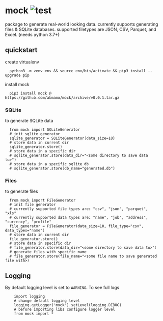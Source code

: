# mock ![test](https://github.com/abmamo/mock/workflows/test/badge.svg?branch=main)

package to generate real-world looking data. currently supports generating files & SQLite databases. supported filetypes are JSON, CSV, Parquet, and Excel. (needs python 3.7+)

## quickstart
create virtualenv
```
  python3 -m venv env && source env/bin/activate && pip3 install --upgrade pip
```
install mock
```
  pip3 install mock @ https://github.com/abmamo/mock/archive/v0.0.1.tar.gz
```
### SQLite
to generate SQLite data
```
  from mock import SQLiteGenerator
  # init sqlite generator
  sqlite_generator = SQLiteGenerator(data_size=10)
  # store data in current dir
  sqlite_generator.store()
  # store data in a specific dir
  # sqlite_generator.store(data_dir="<some directory to save data to>")
  # store data in a specific sqlite db
  # sqlite_generator.store(db_name="generated.db")
```
### Files
to generate files
```
  from mock import FileGenerator
  # init file generator
  # currently supported file types are: "csv", "json", "parquet", "xls"
  # currently supported data types are: "name", "job", "address", "currency", "profile"
  file_generator = FileGenerator(data_size=10, file_type="csv", data_types="name")
  # store data in current dir
  file_generator.store()
  # store data in specific dir
  # file_generator.store(data_dir="<some directory to save data to>")
  # generate files with specific name
  # file_generator.store(file_name="<some file name to save generated file with>)
```
## Logging
By default logging level is set to `WARNING`. To see full logs
```
    import logging
    # change default logging level
    logging.getLogger('mock').setLevel(logging.DEBUG)
    # before importing libs configure logger level
    from mock import *
```
